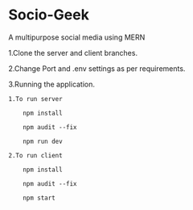 # Socio-Geek
A multipurpose social media using MERN

1.Clone the server and client branches.

2.Change Port and .env settings as per requirements.

3.Running the application.
    
    1.To run server 

        npm install

        npm audit --fix

        npm run dev

    2.To run client

        npm install

        npm audit --fix

        npm start
        


